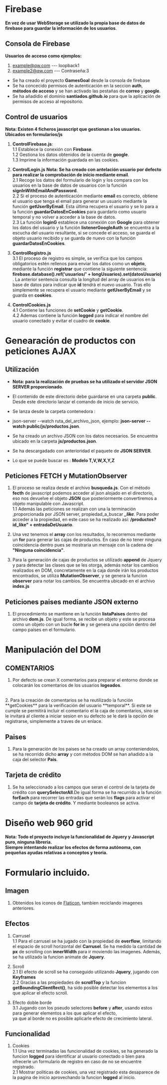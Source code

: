 
# Firebase

**En vez de usar WebStorage se utilizado la propia base de datos de firebase para guardar la información de los usuarios**.

## Consola de Firebase

**Usuarios de acceso como ejemplos:**
1. example@qw.com --- loopback1
2. example2@qw.com --- Contraseña:3

* Se ha creado el proyecto **GamesGoal** desde la consola de firebase
* Se ha concecido permisos de autenticación en la seccion **auth**, **métodos de acceso** y se han activado las pestañas de **correo** y **google**.
* Se ha añadidio el dominio **santiados.github.io** para que la aplicación de permisos de acceso al repositorio.

## Control de usuarios
**Nota: Existen 4 ficheros javascript que gestionan a los usuarios. Ubicados en formularios/js**

1. **ControlFirebase.js**: 
<br> 1.1 Establece la conexión con **Firebase**.
<br> 1.2 Gestiona los datos obtenidos de la cuenta de **google**.
<br> 1.3 Imprime la información guardada en las cookies.

2. **ControlLogin.js**
**Nota: Se ha creado con antelación usuario por defecto para realizar la comprobación de inicio mediante email**.
<br> 2.1 Recoge los datos del formulario de login y los compara con los usuarios en la base de datos de usuarios con la función **signInWithEmailAndPassword**.
<br> 2.2 Si el proceso de autenticación mediante **email** es correcto, obtiene el usuario que tenga el email para generar un usuario mediante la función **getUserByEmail**. Esta última recupera el usuario y se lo para a la función **guardarDatosEnCookies** para guardarlo como usuario temporal y no volver a acceder a la base de datos.
<br> 2.3 La función **loginG** establece una conexión con **Google** para obtener los datos del usuario y la función **listenerGoogleAuth** se encuentra a la escucha del usuario resultante, si se concede el acceso, se guarda el objeto usuario recibido y se guarda de nuevo con la función **guardarDatosEnCookies**.

3. **ControlRegistro.js**
<br> 3.1 El proceso de registro es simple, se verifica que los campos obligatorios estén rellenos para enviar los datos como un **objeto**, mediante la función **registrar** que contiene la siguiente sentencia: **firebase.database().ref('usuarios/' + longUsuarios).set(datosUsuario)** .
La anterior sentencia consulta la longitud del array de usuarios en la base de datos para indicar que **id** tendrá el nuevo usuario. Tras ello simplemente se recupera el usuario mediante **getUserByEmail** y se guarda en **cookies**.

4. **ControlCookies.js** 
<br> 4.1 Contiene las funciones de **setCookie** y **getCookie**.
<br> 4.2 Ademas contiene la función **logged** para indicar el nombre del usuario conectado y evitar el cuadro de **cookie**.




# Genearación de productos con peticiones AJAX
	
## Utilización
* **Nota: para la realización de pruebas se ha utilizado el servidor JSON SERVER proporcionado**.
* El contenido de este directorio debe guardarse en una carpeta **public**. Desde este directorio lanzar el comando de inicio de servicio.

* Se lanza desde la carpeta contenedora :

* json-server --watch ruta_del_archivo_json, ejemplo: **json-server --watch public/js/productos.json**.

* Se ha creado un archivo JSON con los datos necesarios. Se encuentra ubicado en la carpeta **js/productos.json**.

* Se ha descargadado con anterioridad el paquete de **JSON SERVER**.

* Lo que se puede buscar es : **Modelo  T,V,W,X,Y,Z**



## Peticiones FETCH y MutationObserver
1. El proceso se realiza desde el archivo **busqueda.js**. Con el método **fecth** de javascript podemos acceder al json alojado en el directorio, eso nos devuelve el objeto **JSON** que posteriormente convertiremos a objeto manipulable con Javascript.
<br> 1.1 Además las peticiones se realizan con una la terminación ,proporcionada por JSON server, propiedad_a_buscar ***_like***. Para poder acceder a la propiedad, en este caso se ha realizado así: **/productos?id_like" + entradaDeUsuario**.

2. Una vez tenemos el **array** con los resultados, lo recorremos mediante un **for** para generar las cajas de productos. En caso de no tener ninguna coincidencia dentro pues se mostraria un mensaje con la cadena de **"Ninguna coincidencia"**.

3. Para la generación de cajas de productos se utilizado **append** de Jquery y para detectar las clases que se les otorga, además notar los cambios realizados en DOM, concretamente en la caja donde irán los productos encontrados, 
se utiliza **MutationObserver**, y se genera la funcion **observer** para notar los cambios. Se encuentra ubicado en el archivo **index.js**


## Peticiones paises mediante JSON externo
1. El procedimiento se mantiene en la función **listaPaises** dentro del archivo **dom.js**. De igual forma, se recibe un objeto y este se procesa como un objeto con un bucle **for in** y se genera una opción dentro del campo países en el formulario.




# Manipulación del DOM

## COMENTARIOS
 1. Por defecto se crean X comentarios para preparar el entorno donde se colocarán los comentarios de los usuarios **logeados**.
 <br>
 2. Para la creación de comentarios se ha reutilizado la función **getCookies** para la verificación del usuario **temporal**.
 	Si este se cumple se permitirá incluir el comentario el la caja de comentarios, sino se le invitará al cliente a iniciar sesion
 	en su defecto se le dará la opción de registrarse, simplemente a traves de un enlace.

## Paises
 1. Para la generación de los paises se ha creado un array conteniendolos, se ha recorrido dicho **array** y con métodos DOM se han añadido
 	a la caja del selector **Pais**.

## Tarjeta de crédito
 1. Se ha seleccionado a los campos que seran el control de la tarjeta de crédito con **querySelectorAll**.De igual forma se ha recurrido a la 
    función **forEach** para recorrer las entradas que serán los **flags** para activar el campo de **tarjeta de crédito**. Y mediante booleanos se activa.


# Diseño web 960 grid

**Nota: Todo el proyecto incluye la funcionalidad de Jquery y Javascript puro, ninguna libreria.<br>
		 Siempre intentando realizar los efectos de forma autónoma, con pequeñas ayudas relativas a conceptos y teoria.**

# Formulario incluido.


## Imagen
 1. Obtenidos los iconos de [Flaticon](https://www.flaticon.es/), tambien reciclando imagenes anteriores.

## Efectos 

 1. Carrusel
 <br> 1.1 Para el carrusel se ha jugado con la propiedad de **overflow**, limitando el espacio de scroll horizontal del **Carrusel**.
 	      Se ha medido la cantidad de **px** de scrolling  con **innerWidth** para ir moviendo las imagenes.
 		  Además, se ha utilizado la funcion animate de **Jquery**.

 2. Scroll
 <br> 2.1 El efecto de scroll se ha conseguido utilizando **Jquery**, jugando con **Keyframes**
 <br> 2.2 Gracias a las propiedades de **scrollTop** y la funcion **getBoundingClientRect()**, ha sido posible detectar 
      los elementos a los que aplicar el efecto scroll.

 3. Efecto doble borde 
 <br> 3.1 Jugando con los pseudo selectores **before** y **after**, usando estos para generar elementos a los que aplicar el efecto, <br>
 		  ya que al borde no es posible aplicarle efecto de crecimiento lateral.
	
## Funcionalidad
 1. Cookies 
 <br> 1.1 Una vez terminadas las funcionalidad de cookies, se ha generado la funcion **logged** para identificar al usuario conectado o bien 
      para ofrecerle un formulario de registro en caso de no se encuentre registrado.
 <br> 2.1 Mostrar politicas de cookies, una vez registrado esta desaparece de la pagina de inicio aprovechando la funcion **logged** al inicio.

